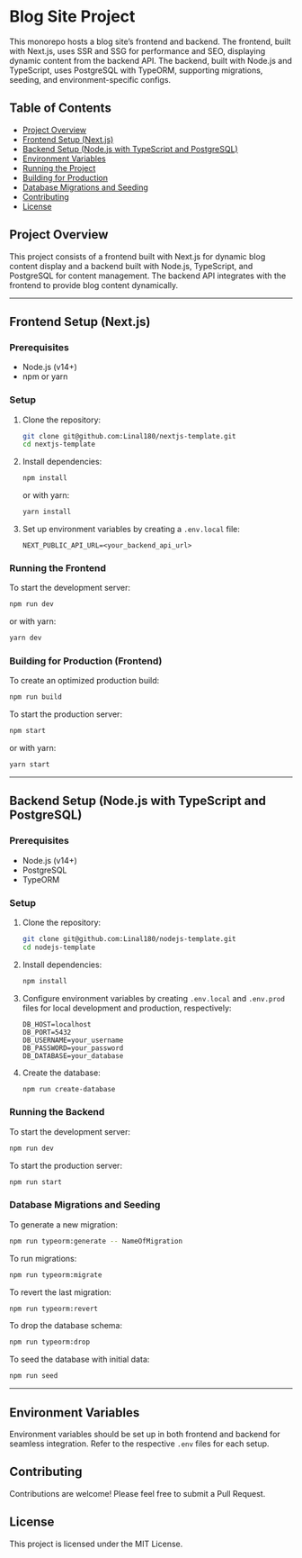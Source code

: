 
# Blog Site Project

This monorepo hosts a blog site’s frontend and backend. The frontend, built with Next.js, uses SSR and SSG for performance and SEO, displaying dynamic content from the backend API. The backend, built with Node.js and TypeScript, uses PostgreSQL with TypeORM, supporting migrations, seeding, and environment-specific configs.

## Table of Contents
- [Project Overview](#project-overview)
- [Frontend Setup (Next.js)](#frontend-setup-nextjs)
- [Backend Setup (Node.js with TypeScript and PostgreSQL)](#backend-setup-nodejs-with-typescript-and-postgresql)
- [Environment Variables](#environment-variables)
- [Running the Project](#running-the-project)
- [Building for Production](#building-for-production)
- [Database Migrations and Seeding](#database-migrations-and-seeding)
- [Contributing](#contributing)
- [License](#license)

## Project Overview
This project consists of a frontend built with Next.js for dynamic blog content display and a backend built with Node.js, TypeScript, and PostgreSQL for content management. The backend API integrates with the frontend to provide blog content dynamically.

---

## Frontend Setup (Next.js)

### Prerequisites
- Node.js (v14+)
- npm or yarn

### Setup
1. Clone the repository:
   ```bash
   git clone git@github.com:Linal180/nextjs-template.git
   cd nextjs-template
   ```

2. Install dependencies:
   ```bash
   npm install
   ```
   or with yarn:
   ```bash
   yarn install
   ```

3. Set up environment variables by creating a `.env.local` file:
   ```env
   NEXT_PUBLIC_API_URL=<your_backend_api_url>
   ```

### Running the Frontend
To start the development server:
```bash
npm run dev
```
or with yarn:
```bash
yarn dev
```

### Building for Production (Frontend)
To create an optimized production build:
```bash
npm run build
```
To start the production server:
```bash
npm start
```
or with yarn:
```bash
yarn start
```

---

## Backend Setup (Node.js with TypeScript and PostgreSQL)

### Prerequisites
- Node.js (v14+)
- PostgreSQL
- TypeORM

### Setup
1. Clone the repository:
   ```bash
   git clone git@github.com:Linal180/nodejs-template.git
   cd nodejs-template
   ```

2. Install dependencies:
   ```bash
   npm install
   ```

3. Configure environment variables by creating `.env.local` and `.env.prod` files for local development and production, respectively:
   ```env
   DB_HOST=localhost
   DB_PORT=5432
   DB_USERNAME=your_username
   DB_PASSWORD=your_password
   DB_DATABASE=your_database
   ```

4. Create the database:
   ```bash
   npm run create-database
   ```

### Running the Backend
To start the development server:
```bash
npm run dev
```
To start the production server:
```bash
npm run start
```

### Database Migrations and Seeding
To generate a new migration:
```bash
npm run typeorm:generate -- NameOfMigration
```
To run migrations:
```bash
npm run typeorm:migrate
```
To revert the last migration:
```bash
npm run typeorm:revert
```
To drop the database schema:
```bash
npm run typeorm:drop
```
To seed the database with initial data:
```bash
npm run seed
```

---

## Environment Variables
Environment variables should be set up in both frontend and backend for seamless integration. Refer to the respective `.env` files for each setup.

## Contributing
Contributions are welcome! Please feel free to submit a Pull Request.

## License
This project is licensed under the MIT License.